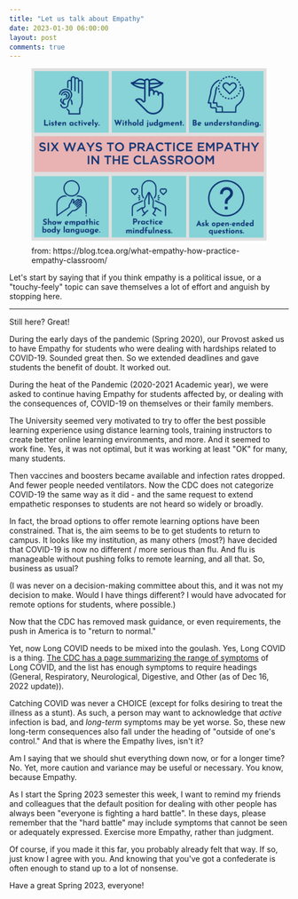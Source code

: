 ```yaml
---
title: "Let us talk about Empathy"
date: 2023-01-30 06:00:00
layout: post
comments: true
---
```


<figure>
 <img src="/images/Empathy-in-the-Classroom.png" alt="Seven ways to practice empathy">
 <figcaption>from: https://blog.tcea.org/what-empathy-how-practice-empathy-classroom/</figcaption>
</figure>


Let's start by saying that if you think empathy is a political issue, or a "touchy-feely" topic can save themselves a lot of effort and anguish by stopping here.

---

Still here? Great!

During the early days of the pandemic (Spring 2020), our Provost asked us to have Empathy for students who were dealing with hardships related to COVID-19. Sounded great then. So we extended deadlines and gave students the benefit of doubt. It worked out.

During the heat of the Pandemic (2020-2021 Academic year), we were asked to continue having Empathy for students affected by, or dealing with the consequences of, COVID-19 on themselves or their family members. 

The University seemed very motivated to try to offer the best possible learning experience using distance learning tools, training instructors to create better online learning environments, and more. And it seemed to work fine. Yes, it was not optimal, but it was working at least "OK" for many, many students.

Then vaccines and boosters became available and infection rates dropped. And fewer people needed ventilators. Now the CDC does not categorize COVID-19 the same way as it did - and the same request to extend empathetic responses to students are not heard so widely or broadly. 

In fact, the broad options to offer remote learning options have been constrained. That is, the aim seems to be to get students to return to campus.  It looks like my institution, as many others (most?) have decided that COVID-19 is now no different / more serious than flu. And flu is manageable without pushing folks to remote learning, and all that. So, business as usual? 

(I was never on a decision-making committee about this, and it was not my decision to make. Would I have things different? I would have advocated for remote options for students, where possible.)

Now that the CDC has removed mask guidance, or even requirements, the push in America is to "return to normal." 

Yet, now Long COVID needs to be mixed into the goulash. Yes, Long COVID is a thing. [The CDC has a page summarizing the range of symptoms](https://www.cdc.gov/coronavirus/2019-ncov/long-term-effects/index.html) of Long COVID, and the list has enough symptoms to require headings (General, Respiratory, Neurological, Digestive, and Other (as of Dec 16, 2022 update)).

Catching COVID was never a CHOICE (except for folks desiring to treat the illness as a stunt). As such, a person may want to acknowledge that *active* infection is bad, and *long-term* symptoms may be yet worse. So, these new long-term consequences also fall under the heading of "outside of one's control." And that is where the Empathy lives, isn't it?

Am I saying that we should shut everything down now, or for a longer time? No. Yet, more caution and variance may be useful or necessary. You know, because Empathy.

As I start the Spring 2023 semester this week, I want to remind my friends and colleagues that the default position for dealing with other people has always been "everyone is fighting a hard battle". In these days, please remember that the "hard battle" may include symptoms that cannot be seen or adequately expressed. Exercise more Empathy, rather than judgment. 

Of course, if you made it this far, you probably already felt that way. If so, just know I agree with you. And knowing that you've got a confederate is often enough to stand up to a lot of nonsense.

Have a great Spring 2023, everyone!